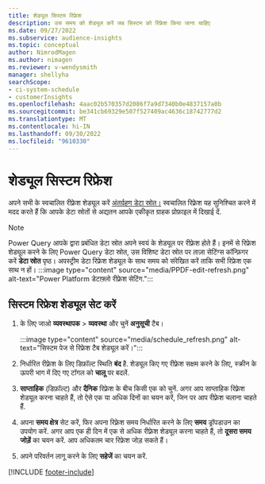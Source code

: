 ```yaml
---
title: शेड्यूल सिस्टम रिफ्रेश
description: उस समय को शेड्यूल करें जब सिस्टम को रिफ्रेश किया जाना चाहिए
ms.date: 09/27/2022
ms.subservice: audience-insights
ms.topic: conceptual
author: NimrodMagen
ms.author: nimagen
ms.reviewer: v-wendysmith
manager: shellyha
searchScope:
- ci-system-schedule
- customerInsights
ms.openlocfilehash: 4aac02b570357d2086f7a9d7340b0e4837157a0b
ms.sourcegitcommit: be341cb69329e507f527409ac4636c18742777d2
ms.translationtype: MT
ms.contentlocale: hi-IN
ms.lasthandoff: 09/30/2022
ms.locfileid: "9610330"
---
```

# <a name="schedule-system-refresh"></a>शेड्यूल सिस्टम रिफ्रेश

अपने सभी के स्वचालित रीफ़्रेश शेड्यूल करें [अंतर्ग्रहण डेटा स्रोत।](data-sources.md) स्वचालित रिफ़्रेश यह सुनिश्चित करने में मदद करते हैं कि आपके डेटा स्रोतों से अद्यतन आपके एकीकृत ग्राहक प्रोफ़ाइल में दिखाई दें.

> [!NOTE]
> Power Query आपके द्वारा प्रबंधित डेटा स्रोत अपने स्वयं के शेड्यूल पर रीफ़्रेश होते हैं। इनमें से रिफ्रेश शेड्यूल करने के लिए Power Query डेटा स्रोत, उस विशिष्ट डेटा स्रोत पर ताज़ा सेटिंग्स कॉन्फ़िगर करें **डेटा स्रोत** पृष्ठ। अपस्ट्रीम डेटा रिफ्रेश शेड्यूल के साथ समय को संरेखित करें ताकि सभी रिफ्रेश एक साथ न हों।
> :::image type="content" source="media/PPDF-edit-refresh.png" alt-text="Power Platform डेटाफ़्लो रीफ़्रेश सेटिंग.":::

## <a name="set-system-refresh-schedule"></a>सिस्टम रिफ्रेश शेड्यूल सेट करें

1. के लिए जाओ **व्यवस्थापक** > **व्यवस्था** और चुनें **अनुसूची** टैब।

   :::image type="content" source="media/schedule_refresh.png" alt-text="सिस्टम पेज से रिफ्रेश टैब शेड्यूल करें।":::

1. निर्धारित रीफ़्रेश के लिए डिफ़ॉल्ट स्थिति **बंद** है. शेड्यूल किए गए रीफ़्रेश सक्षम करने के लिए, स्क्रीन के ऊपरी भाग में दिए गए टॉगल को **चालू** पर बदलें.

1. **साप्ताहिक** (डिफ़ॉल्ट) और **दैनिक** रिफ़्रेश के बीच किसी एक को चुनें. अगर आप साप्ताहिक रिफ़्रेश शेड्यूल करना चाहते हैं, तो ऐसे एक या अधिक दिनों का चयन करें, जिन पर आप रीफ़्रेश चलाना चाहते हैं.

1. अपना **समय क्षेत्र** सेट करें, फिर अपना रिफ़्रेश समय निर्धारित करने के लिए **समय** ड्रॉपडाउन का उपयोग करें. अगर आप एक ही दिन में एक से अधिक रीफ़्रेश शेड्यूल करना चाहते हैं, तो **दूसरा समय जोड़ें** का चयन करें. आप अधिकतम चार रिफ्रेश जोड़ सकते हैं।

1. अपने परिवर्तन लागू करने के लिए **सहेजें** का चयन करें.

[!INCLUDE [footer-include](includes/footer-banner.md)]
